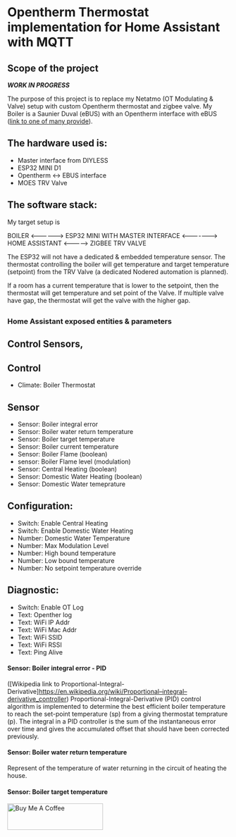 # Opentherm Thermostat implementation for Home Assistant with MQTT

## Scope of the project

***WORK IN PROGRESS***

The purpose of this project is to replace my Netatmo (OT Modulating & Valve) setup with custom Opentherm thermostat and zigbee valve.
My Boiler is a Saunier Duval (eBUS) with an Opentherm interface with eBUS ([link to one of many provide](https://www.cvkoopjes.nl/thermostaten/toebehoren/awb-ebus-opentherm-module-.html)).

The hardware used is: 
---
* Master interface from DIYLESS
* ESP32 MINI D1
* Opentherm <-> EBUS interface
* MOES TRV Valve

The software stack:
---

My target setup is 

BOILER <------> ESP32 MINI WITH MASTER INTERFACE <-------> HOME ASSISTANT <-----> ZIGBEE TRV VALVE

The ESP32 will not have a dedicated & embedded temperature sensor. The thermostat controlling the boiler will get temperature and target temperature (setpoint) from the TRV Valve (a dedicated Nodered automation is planned). 

If a room has a current temperature that is lower to the setpoint, then the thermostat will get temperature and set point of the Valve. If multiple valve have gap, the thermostat will get the valve with the higher gap.


##  

### Home Assistant exposed entities & parameters

Control Sensors, 
---

Control
---
* Climate: Boiler Thermostat

Sensor
---
* Sensor: Boiler integral error
* Sensor: Boiler water return temperature
* Sensor: Boiler target temperature
* Sensor: Boiler current temperature
* Sensor: Boiler Flame (boolean)
* sensor: Boiler Flame level (modulation)
* Sensor: Central Heating (boolean)
* Sensor: Domestic Water Heating (boolean)
* Sensor: Domestic Water temeprature

Configuration:
---
* Switch: Enable Central Heating
* Switch: Enable Domestic Water Heating
* Number: Domestic Water Temperature
* Number: Max Modulation Level
* Number: High bound temperature
* Number: Low bound temperature
* Number: No setpoint temperature override


Diagnostic:
---
* Switch: Enable OT Log
* Text: Openther log
* Text: WiFi IP Addr
* Text: WiFi Mac Addr
* Text: WiFi SSID
* Text: WiFi RSSI
* Text: Ping Alive

#### Sensor: Boiler integral error  - PID 
([Wikipedia link to Proportional-Integral-Derivative]https://en.wikipedia.org/wiki/Proportional–integral–derivative_controller)
Proportional-Integral-Derivative (PID) control algorithm is implemented to determine the best efficient boiler temperature to reach the set-point temperature (sp) from a giving thermostat temprature (p).
The integral in a PID controller is the sum of the instantaneous error over time and gives the accumulated offset that should have been corrected previously.

#### Sensor: Boiler water return temperature
Represent of the temperature of water returning in the circuit of heating the house.

#### Sensor: Boiler target temperature




<a href="https://www.buymeacoffee.com/vincentbe" target="_blank"><img src="https://cdn.buymeacoffee.com/buttons/v2/default-yellow.png" alt="Buy Me A Coffee" style="height: 60px !important;width: 217px !important;" ></a>







